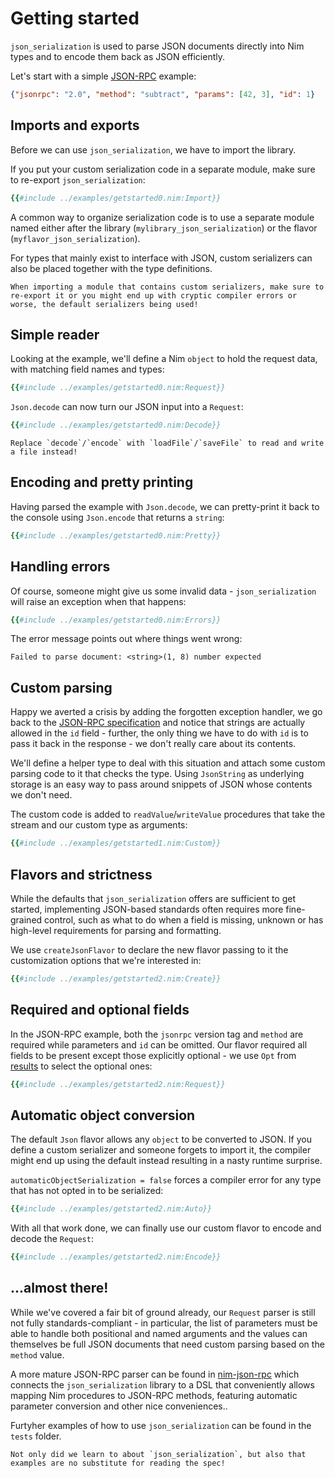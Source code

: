 # Getting started

<!-- toc -->

`json_serialization` is used to parse JSON documents directly into Nim types and to encode them back as JSON efficiently.

Let's start with a simple [JSON-RPC](https://www.jsonrpc.org/specification#examples) example:

```json
{"jsonrpc": "2.0", "method": "subtract", "params": [42, 3], "id": 1}
```

## Imports and exports

Before we can use `json_serialization`, we have to import the library.

If you put your custom serialization code in a separate module, make sure to re-export `json_serialization`:

```nim
{{#include ../examples/getstarted0.nim:Import}}
```

A common way to organize serialization code is to use a separate module named either after the library (`mylibrary_json_serialization`) or the flavor (`myflavor_json_serialization`).

For types that mainly exist to interface with JSON, custom serializers can also be placed together with the type definitions.

```admonish tip "Re-exports"
When importing a module that contains custom serializers, make sure to re-export it or you might end up with cryptic compiler errors or worse, the default serializers being used!
```

## Simple reader

Looking at the example, we'll define a Nim `object` to hold the request data, with matching field names and types:

```nim
{{#include ../examples/getstarted0.nim:Request}}
```

`Json.decode` can now turn our JSON input into a `Request`:
```nim
{{#include ../examples/getstarted0.nim:Decode}}
```

```admonish tip ""
Replace `decode`/`encode` with `loadFile`/`saveFile` to read and write a file instead!
```

## Encoding and pretty printing

Having parsed the example with `Json.decode`, we can pretty-print it back to the console using `Json.encode` that returns a `string`:

```nim
{{#include ../examples/getstarted0.nim:Pretty}}
```

## Handling errors

Of course, someone might give us some invalid data - `json_serialization` will raise an exception when that happens:

```nim
{{#include ../examples/getstarted0.nim:Errors}}
```

The error message points out where things went wrong:

```text
Failed to parse document: <string>(1, 8) number expected
```

## Custom parsing

Happy we averted a crisis by adding the forgotten exception handler, we go back to the [JSON-RPC specification](https://www.jsonrpc.org/specification#request_object) and notice that strings are actually allowed in the `id` field - further, the only thing we have to do with `id` is to pass it back in the response - we don't really care about its contents.

We'll define a helper type to deal with this situation and attach some custom parsing code to it that checks the type. Using `JsonString` as underlying storage is an easy way to pass around snippets of JSON whose contents we don't need.

The custom code is added to `readValue`/`writeValue` procedures that take the stream and our custom type as arguments:

```nim
{{#include ../examples/getstarted1.nim:Custom}}
```

## Flavors and strictness

While the defaults that `json_serialization` offers are sufficient to get started, implementing JSON-based standards often requires more fine-grained control, such as what to do when a field is missing, unknown or has high-level requirements for parsing and formatting.

We use `createJsonFlavor` to declare the new flavor passing to it the customization options that we're interested in:

```nim
{{#include ../examples/getstarted2.nim:Create}}
```

## Required and optional fields

In the JSON-RPC example, both the `jsonrpc` version tag and `method` are required while parameters and `id` can be omitted. Our flavor required all fields to be present except those explicitly optional - we use `Opt` from [results](https://github.com/arnetheduck/nim-results) to select the optional ones:

```nim
{{#include ../examples/getstarted2.nim:Request}}
```

## Automatic object conversion

The default `Json` flavor allows any `object` to be converted to JSON. If you define a custom serializer and someone forgets to import it, the compiler might end up using the default instead resulting in a nasty runtime surprise.

`automaticObjectSerialization = false` forces a compiler error for any type that has not opted in to be serialized:

```nim
{{#include ../examples/getstarted2.nim:Auto}}
```

With all that work done, we can finally use our custom flavor to encode and decode the `Request`:

```nim
{{#include ../examples/getstarted2.nim:Encode}}
```

## ...almost there!

While we've covered a fair bit of ground already, our `Request` parser is still not fully standards-compliant - in particular, the list of parameters must be able to handle both positional and named arguments and the values can themselves be full JSON documents that need custom parsing based on the `method` value.

A more mature JSON-RPC parser can be found in [nim-json-rpc](https://github.com/status-im/nim-json-rpc/blob/master/json_rpc/private/jrpc_sys.nim) which connects the `json_serialization` library to a DSL that conveniently allows mapping Nim procedures to JSON-RPC methods, featuring automatic parameter conversion and other nice conveniences..

Furtyher examples of how to use `json_serialization` can be found in the `tests` folder.

```admonish tip "Read that spec!"
Not only did we learn to about `json_serialization`, but also that examples are no substitute for reading the spec!
```
